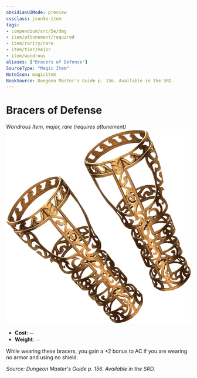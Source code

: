 ```yaml
---
obsidianUIMode: preview
cssclass: json5e-item
tags:
- compendium/src/5e/dmg
- item/attunement/required
- item/rarity/rare
- item/tier/major
- item/wondrous
aliases: ["Bracers of Defense"]
SourceType: "Magic Item"
NoteIcon: magicitem
BookSource: Dungeon Master's Guide p. 156. Available in the SRD.
---
```

# Bracers of Defense
*Wondrous Item, major, rare (requires attunement)*  
![](https://raw.githubusercontent.com/5etools-mirror-2/5etools-img/main/items/DMG/Bracers%20of%20Defense.webp#right)  

- **Cost**: ⏤
- **Weight**: ⏤

While wearing these bracers, you gain a +2 bonus to AC if you are wearing no armor and using no shield.

*Source: Dungeon Master's Guide p. 156. Available in the SRD.*